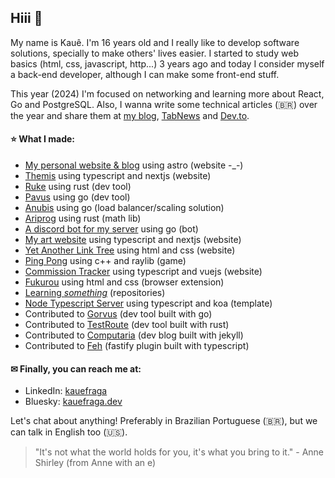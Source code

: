 ## Hiii 👋

My name is Kauê. I'm 16 years old and I really like to develop software solutions, specially to make others' lives easier. I started to study web basics (html, css, javascript, http...) 3 years ago and today I consider myself a back-end developer, although I can make some front-end stuff.

This year (2024) I'm focused on networking and learning more about React, Go and PostgreSQL. Also, I wanna write some technical articles (🇧🇷) over the year and share them at [my blog](https://kauefraga.dev/blog/), [TabNews](https://www.tabnews.com.br/kauefraga) and [Dev.to](https://dev.to/kauefraga).

#### ⭐ What I made:

- [My personal website & blog](https://kauefraga.dev) using astro (website -_-)
- [Themis](https://themis.kauefraga.dev) using typescript and nextjs (website)
- [Ruke](https://github.com/kauefraga/ruke) using rust (dev tool)
- [Pavus](https://github.com/kauefraga/pavus) using go (dev tool)
- [Anubis](https://github.com/kauefraga/anubis) using go (load balancer/scaling solution)
- [Ariprog](https://github.com/kauefraga/ariprog) using rust (math lib)
- [A discord bot for my server](https://github.com/kauefraga/lau-discord-bot) using go (bot)
- [My art website](https://kauefraga.art) using typescript and nextjs (website)
- [Yet Another Link Tree](https://kauefraga.github.io/yalt/) using html and css (website)
- [Ping Pong](https://github.com/kauefraga/ping-pong) using c++ and raylib (game)
- [Commission Tracker](https://comms-tracker.netlify.app) using typescript and vuejs (website)
- [Fukurou](https://github.com/kauefraga/fukurou) using html and css (browser extension)
- [Learning _something_](https://github.com/kauefraga?tab=repositories&q=learning) (repositories)
- [Node Typescript Server](https://github.com/kauefraga/node-typescript-server) using typescript and koa (template)
- Contributed to [Gorvus](https://github.com/FelipeMCassiano/gorvus) (dev tool built with go)
- Contributed to [TestRoute](https://github.com/cherryramatisdev/testroute) (dev tool built with rust)
- Contributed to [Computaria](https://gitlab.com/computaria/blog) (dev blog built with jekyll)
- Contributed to [Feh](https://github.com/zhaoworks/feh) (fastify plugin built with typescript) 

#### ✉ Finally, you can reach me at:

- LinkedIn: [kauefraga](https://linkedin.com/in/kauefraga)
- Bluesky: [kauefraga.dev](https://bsky.app/profile/kauefraga.dev)

Let's chat about anything! Preferably in Brazilian Portuguese (🇧🇷), but we can talk in English too (🇺🇸).

> "It's not what the world holds for you, it's what you bring to it." - Anne Shirley (from Anne with an e)
